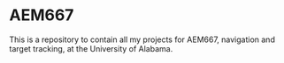 # AEM667

This is a repository to contain all my projects for AEM667, navigation and target tracking,
at the University of Alabama.

